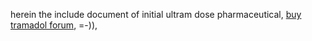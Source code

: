  herein the include document  of initial ultram dose pharmaceutical, <a href=" http://questionpro.com/a/TakeSurvey?id=2950407">buy tramadol forum</a>,  =-)), 